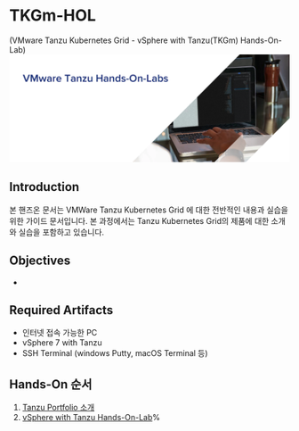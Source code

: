 # TKGm-HOL
 (VMware Tanzu Kubernetes Grid - vSphere with Tanzu(TKGm) Hands-On-Lab)
 ![](images/tanzu_hol_header_logo.png)

 ## Introduction
본 핸즈온 문서는 VMWare Tanzu Kubernetes Grid 에 대한 전반적인 내용과 실습을 위한 가이드 문서입니다. 본 과정에서는 Tanzu Kubernetes Grid의 제품에 대한 소개와 실습을 포함하고 있습니다.

## Objectives
*

## Required Artifacts
* 인터넷 접속 가능한 PC
* vSphere 7 with Tanzu
* SSH Terminal (windows Putty, macOS Terminal 등)

## Hands-On 순서

1. [Tanzu Portfolio 소개](./TanzuPortfolio_overview.md)
2. [vSphere with Tanzu Hands-On-Lab](./tkgm_HOL.md)%
